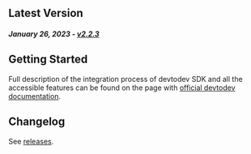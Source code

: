 Latest Version
--------------
##### _January 26, 2023_ - [v2.2.3](https://github.com/devtodev-analytics/macos-sdk-2.0/releases/latest)

Getting Started
---------------
Full description of the integration process of devtodev SDK and all the accessible features can be found on the page with [official devtodev documentation](https://docs.devtodev.com/integration/integration-of-sdk-v2/sdk-integration/ios).

Changelog
---------
See [releases](https://github.com/devtodev-analytics/macos-sdk-2.0/releases).
